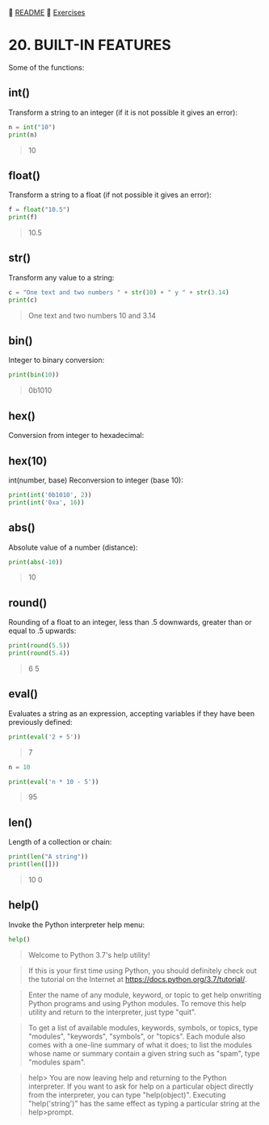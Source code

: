 :page_with_curl: [README](../README_en.md) :pencil: [Exercises](/tests/indicetests.md)

# 20. BUILT-IN FEATURES

Some of the functions:

## int()
Transform a string to an integer (if it is not possible it gives an error):

````python
n = int("10")
print(n)
````
>10

## float()
Transform a string to a float (if not possible it gives an error):

````python
f = float("10.5")
print(f)
````
>10.5
## str()
Transform any value to a string:

````python
c = "One text and two numbers " + str(10) + " y " + str(3.14)
print(c)
````
>One text and two numbers 10 and 3.14
>
## bin()
Integer to binary conversion:

````python
print(bin(10))
````
>0b1010
## hex()
Conversion from integer to hexadecimal:





## hex(10)
int(number, base)
Reconversion to integer (base 10):
````python
print(int('0b1010', 2))
print(int('0xa', 16))
````

## abs()
Absolute value of a number (distance):

````python
print(abs(-10))
````
>10
## round()
Rounding of a float to an integer, less than .5 downwards, greater than or equal to .5 upwards:

````python
print(round(5.5))
print(round(5.4))
````
>6
>5
## eval()
Evaluates a string as an expression, accepting variables if they have been previously defined:
````python
print(eval('2 + 5'))
````
>7
````python
n = 10

print(eval('n * 10 - 5'))
````
>95

## len()
Length of a collection or chain:

````python
print(len("A string"))
print(len([]))
````
>10
>0
## help()
Invoke the Python interpreter help menu:

````python
help()
````
>Welcome to Python 3.7's help utility!

>If this is your first time using Python, you should definitely check out
>the tutorial on the Internet at https://docs.python.org/3.7/tutorial/.

>Enter the name of any module, keyword, or topic to get help onwriting
>Python programs and using Python modules.  To remove this help utility and
>return to the interpreter, just type "quit".

>To get a list of available modules, keywords, symbols, or topics, type
>"modules", "keywords", "symbols", or "topics".  Each module also comes
>with a one-line summary of what it does; to list the modules whose name
>or summary contain a given string such as "spam", type "modules spam".

>help>
>You are now leaving help and returning to the Python interpreter.
>If you want to ask for help on a particular object directly from the
>interpreter, you can type "help(object)".  Executing "help('string')"
>has the same effect as typing a particular string at the help>prompt.
